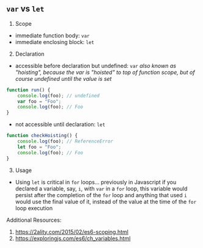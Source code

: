 ## `var` vs `let`
1. Scope
 * immediate function body: `var`
 * immediate enclosing block: `let`

2. Declaration
 * accessible before declaration but undefined: `var`
_also known as "hoisting", because the var is "hoisted" to top of function scope, but of course undefined until the value is set_
```javascript
function run() {
	console.log(foo); // undefined
	var foo = "Foo";
	console.log(foo); // Foo
}
```
 * not accessible until declaration: `let`
```javascript
function checkHoisting() {
	console.log(foo); // ReferenceError
	let foo = "Foo";
	console.log(foo); // Foo
}
```

3. Usage
 * Using `let` is critical in `for` loops... previously in Javascript if you declared a variable, say, `i`, with `var` in a `for` loop, this variable would persist after the completion of the `for` loop and anything that used `i` would use the final value of it, instead of the value at the time of the `for` loop execution 

Additional Resources:
1. https://2ality.com/2015/02/es6-scoping.html
2. https://exploringjs.com/es6/ch_variables.html
